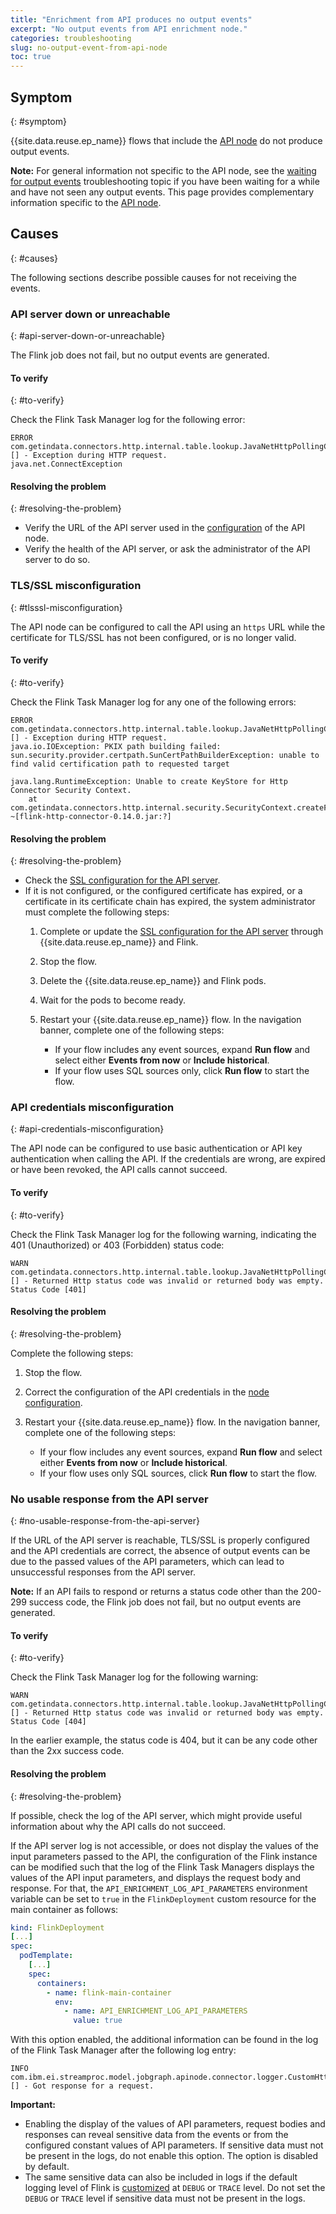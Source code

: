 ```yaml
---
title: "Enrichment from API produces no output events"
excerpt: "No output events from API enrichment node."
categories: troubleshooting
slug: no-output-event-from-api-node
toc: true
---
```


## Symptom
{: #symptom}

{{site.data.reuse.ep_name}} flows that include the [API node](../../nodes/enrichmentnode/#enrichment-from-an-api) do not produce output events.

**Note:** For general information not specific to the API node, see the [waiting for output events](../waiting-for-events/) troubleshooting topic if you have been waiting for a while and have not seen any output events. This page provides complementary information specific to the [API node](../../nodes/enrichmentnode/#enrichment-from-an-api).


## Causes
{: #causes}

The following sections describe possible causes for not receiving the events.


### API server down or unreachable
{: #api-server-down-or-unreachable}

The Flink job does not fail, but no output events are generated.

#### To verify
{: #to-verify}

Check the Flink Task Manager log for the following error:

```
ERROR com.getindata.connectors.http.internal.table.lookup.JavaNetHttpPollingClient [] - Exception during HTTP request.
java.net.ConnectException
```

#### Resolving the problem
{: #resolving-the-problem}

* Verify the URL of the API server used in the [configuration](../../nodes/enrichmentnode/#configuring-an-api-node) of the API node.
* Verify the health of the API server, or ask the administrator of the API server to do so.


### TLS/SSL misconfiguration
{: #tlsssl-misconfiguration}

The API node can be configured to call the API using an `https` URL while the certificate for TLS/SSL has not been configured, or is no longer valid.

#### To verify
{: #to-verify}

Check the Flink Task Manager log for any one of the following errors:

```shell
ERROR com.getindata.connectors.http.internal.table.lookup.JavaNetHttpPollingClient [] - Exception during HTTP request.
java.io.IOException: PKIX path building failed: sun.security.provider.certpath.SunCertPathBuilderException: unable to find valid certification path to requested target
```

```shell
java.lang.RuntimeException: Unable to create KeyStore for Http Connector Security Context.
	at com.getindata.connectors.http.internal.security.SecurityContext.createFromKeyStore(SecurityContext.java:95) ~[flink-http-connector-0.14.0.jar:?]
```

#### Resolving the problem
{: #resolving-the-problem}

* Check the [SSL configuration for the API server](../../installing/configuring/#configuring-ssl-for-api-server-database-and-schema-registry).
* If it is not configured, or the configured certificate has expired, or a certificate in its certificate chain has expired, the system administrator must complete the following steps:
  1. Complete or update the [SSL configuration for the API server](../../installing/configuring/#configuring-ssl-for-api-server-database-and-schema-registry) through {{site.data.reuse.ep_name}} and Flink.
  1. Stop the flow.
  1. Delete the {{site.data.reuse.ep_name}} and Flink pods.
  1. Wait for the pods to become ready.
  1. Restart your {{site.data.reuse.ep_name}} flow. In the navigation banner, complete one of the following steps:

     - If your flow includes any event sources, expand **Run flow** and select either **Events from now** or **Include historical**.
     - If your flow uses SQL sources only, click **Run flow** to start the flow.

### API credentials misconfiguration
{: #api-credentials-misconfiguration}

The API node can be configured to use basic authentication or API key authentication when calling the API. If the credentials are wrong, are expired or have been revoked, the API calls cannot succeed.

#### To verify
{: #to-verify}

Check the Flink Task Manager log for the following warning, indicating the 401 (Unauthorized) or 403 (Forbidden) status code:

```
WARN  com.getindata.connectors.http.internal.table.lookup.JavaNetHttpPollingClient [] - Returned Http status code was invalid or returned body was empty. Status Code [401]
```

#### Resolving the problem
{: #resolving-the-problem}

Complete the following steps:
1. Stop the flow.
1. Correct the configuration of the API credentials in the [node configuration](../../nodes/enrichmentnode/#configuring-an-api-node).
1. Restart your {{site.data.reuse.ep_name}} flow. In the navigation banner, complete one of the following steps:

   - If your flow includes any event sources, expand **Run flow** and select either **Events from now** or **Include historical**.
   - If your flow uses only SQL sources, click **Run flow** to start the flow.


### No usable response from the API server
{: #no-usable-response-from-the-api-server}

If the URL of the API server is reachable, TLS/SSL is properly configured and the API credentials are correct, the absence of output events can be due to the passed values of the API parameters, which can lead to unsuccessful responses from the API server.

**Note:** If an API fails to respond or returns a status code other than the 200-299 success code, the Flink job does not fail, but no output events are generated.


#### To verify
{: #to-verify}

Check the Flink Task Manager log for the following warning:

```
WARN  com.getindata.connectors.http.internal.table.lookup.JavaNetHttpPollingClient [] - Returned Http status code was invalid or returned body was empty. Status Code [404]
```

In the earlier example, the status code is 404, but it can be any code other than the 2xx success code.

#### Resolving the problem
{: #resolving-the-problem}

If possible, check the log of the API server, which might provide useful information about why the API calls do not succeed.

If the API server log is not accessible, or does not display the values of the input parameters passed to the API, the configuration of the Flink instance can be modified such that the log of the Flink Task Managers displays the values of the API input parameters, and displays the request body and response. For that, the `API_ENRICHMENT_LOG_API_PARAMETERS` environment variable can be set to `true` in the `FlinkDeployment` custom resource for the main container as follows:


```yaml
kind: FlinkDeployment
[...]
spec:
  podTemplate:
    [...]
    spec:
      containers:
        - name: flink-main-container
          env:
            - name: API_ENRICHMENT_LOG_API_PARAMETERS
              value: true
```

With this option enabled, the additional information can be found in the log of the Flink Task Manager after the following log entry:
```
INFO  com.ibm.ei.streamproc.model.jobgraph.apinode.connector.logger.CustomHttpLookupPostRequestCallback [] - Got response for a request.
```

**Important:**
- Enabling the display of the values of API parameters, request bodies and responses can reveal sensitive data from the events or from the configured constant values of API parameters. If sensitive data must not be present in the logs, do not enable this option. The option is disabled by default.
- The same sensitive data can also be included in logs if the default logging level of Flink is [customized](../trace-logging/#for-the-ibm-operator-for-apache-flink-instance) at `DEBUG` or `TRACE` level. Do not set the `DEBUG` or `TRACE` level if sensitive data must not be present in the logs.

